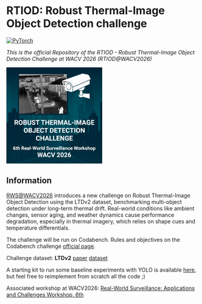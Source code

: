 # **RTIOD: Robust Thermal-Image Object Detection challenge**

<a href="https://pytorch.org/get-started/locally/"><img alt="PyTorch" src="https://img.shields.io/badge/PyTorch-ee4c2c?logo=pytorch&logoColor=white"></a>

*This is the official Repository of the RTIOD - Robust Thermal-Image Object Detection Challenge at WACV 2026 (RTIOD@WACV2026)*

<img src="assets/chal_logo.png" alt="drawing" width="50%">

## Information

[RWS@WACV2026](https://vap.aau.dk/rws/) introduces a new challenge on Robust Thermal-Image Object Detection using the LTDv2 dataset, benchmarking multi-object detection under long-term thermal drift. Real-world conditions like ambient changes, sensor aging, and weather dynamics cause performance degradation, especially in thermal imagery, which relies on shape cues and temperature differentials.

The challenge will be run on Codabench. Rules and objectives on the Codabench challenge [official page]().

Challenge dataset: **LTDv2** [paper](https://www.techrxiv.org/doi/full/10.36227/techrxiv.175339329.95323969) [dataset](https://huggingface.co/datasets/vapaau/LTDv2)

A starting kit to run some baseline experiments with YOLO is available [here](doc/starting_kit/), but feel free to reimplement from scratch all the code ;) 

Associated workshop at WACV2026: [Real-World Surveillance: Applications and Challenges Workshop, 6th](https://vap.aau.dk/rws/)
